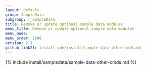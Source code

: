 ```yaml
---
layout: default 
group: SampleData
subgroup: T_SampleData
title: Remove or update optional sample data modules
menu_title: Remove or update optional sample data modules
menu_node: 
menu_order: 1000
version: 2.1
github_link21: install-gde/install/sample-data-other-cmds.md
--- 
```


{% include install/sampledata/sample-data-other-cmds.md %}

